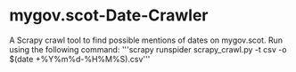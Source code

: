 # mygov.scot-Date-Crawler
A Scrapy crawl tool to find possible mentions of dates on mygov.scot. Run using the following command: 
'''scrapy runspider scrapy_crawl.py -t csv -o $(date +%Y%m%d-%H%M%S).csv'''

